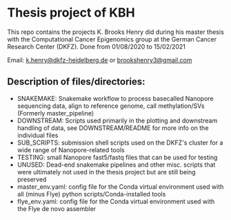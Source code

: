 # Thesis project of KBH

This repo contains the projects K. Brooks Henry did during his master thesis with the Computational Cancer Epigenomics group at the German Cancer Research Center (DKFZ). Done from 01/08/2020 to 15/02/2021

Email: k.henry@dkfz-heidelberg.de or brookshenry3@gmail.com

## Description of files/directories:

 * SNAKEMAKE: Snakemake workflow to process basecalled Nanopore sequencing data, align to reference genome, call methylation/SVs (Formerly master_pipeline)
 * DOWNSTREAM: Scripts used primarily in the plotting and downstream handling of data, see DOWNSTREAM/README for more info on the individual files
 * SUB_SCRIPTS: submission shell scripts used on the DKFZ's cluster for a wide range of Nanopore-related tools
 * TESTING: small Nanopore fast5/fastq files that can be used for testing
 * UNUSED: Dead-end snakemake pipelines and other misc. scripts that were ultimately not used in the thesis project but are still being preserved
 * master_env.yaml: config file for the Conda virtual environment used with all (minus Flye) python scripts/Conda-installed tools
 * flye_env.yaml: config file for the Conda virtual environment used with the Flye de novo assembler

 